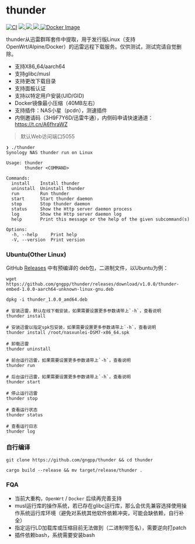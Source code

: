 # thunder
[![CI](https://github.com/gngpp/thunder/actions/workflows/CI.yml/badge.svg)](https://github.com/gngpp/thunder/actions/workflows/CI.yml)
<a href="/LICENSE">
    <img src="https://img.shields.io/github/license/gngpp/thunder?style=flat">
  </a>
  <a href="https://github.com/gngpp/thunder/releases">
    <img src="https://img.shields.io/github/release/gngpp/thunder.svg?style=flat">
  </a><a href="hhttps://github.com/gngpp/thunder/releases">
    <img src="https://img.shields.io/github/downloads/gngpp/xunlei/total?style=flat&?">
  </a>
  [![Docker Image](https://img.shields.io/docker/pulls/gngpp/xunlei.svg)](https://hub.docker.com/r/gngpp/xunlei/)

thunder从迅雷群晖套件中提取，用于发行版Linux（支持OpenWrt/Alpine/Docker）的迅雷远程下载服务。仅供测试，测试完请自觉删除。

- 支持X86_64/aarch64
- 支持glibc/musl
- 支持更改下载目录
- 支持面板认证
- 支持以特定用户安装(UID/GID)
- Docker镜像最小压缩（40MB左右）
- 支持插件：NAS小星（pcdn），测速插件
- 内侧邀请码（3H9F7Y6D/迅雷牛通），内侧码申请快速通道：https://t.cn/A6fhraWZ

> 默认Web访问端口5055

```shell
❯ ./thunder                   
Synology NAS thunder run on Linux

Usage: thunder
       thunder <COMMAND>

Commands:
  install    Install thunder
  uninstall  Uninstall thunder
  run        Run thunder
  start      Start thunder daemon
  stop       Stop thunder daemon
  status     Show the Http server daemon process
  log        Show the Http server daemon log
  help       Print this message or the help of the given subcommand(s)

Options:
  -h, --help     Print help
  -V, --version  Print version
```

### Ubuntu(Other Linux)

GitHub [Releases](https://github.com/gngpp/thunder/releases) 中有预编译的 deb包，二进制文件，以Ubuntu为例：

```shell
wget https://github.com/gngpp/thunder/releases/download/v1.0.0/thunder-embed-1.0.0-aarch64-unknown-linux-gnu.deb

dpkg -i thunder_1.0.0_amd64.deb

# 安装迅雷，默认在线下载安装，如果需要设置更多参数请带上`-h`，查看说明
thunder install

# 安装迅雷以指定spk包安装，如果需要设置更多参数请带上`-h`，查看说明
thunder install /root/nasxunlei-DSM7-x86_64.spk

# 卸载迅雷
thunder uninstall

# 前台运行迅雷，如果需要设置更多参数请带上`-h`，查看说明
thunder run 

# 后台运行迅雷，如果需要设置更多参数请带上`-h`，查看说明
thunder start

# 停止运行迅雷
thunder stop

# 查看运行状态
thunder status

# 查看运行日志
thunder log
```

### 自行编译

```shell
git clone https://github.com/gngpp/thunder && cd thunder

cargo build --release && mv target/release/thunder .
```


### FQA
 - 当前大重构，`OpenWrt` / `Docker` 后续再完善支持
 - musl运行库的操作系统，若已存在glibc运行库，那么会优先兼容选择使用操作系统运行库环境（避免对系统其他软件依赖冲突，可能会缺依赖，自行补全）
 - 指定运行LD加载库或压缩目前无法做到（二进制带签名），需要逆向打patch
 - 插件依赖bash，系统需要安装bash
